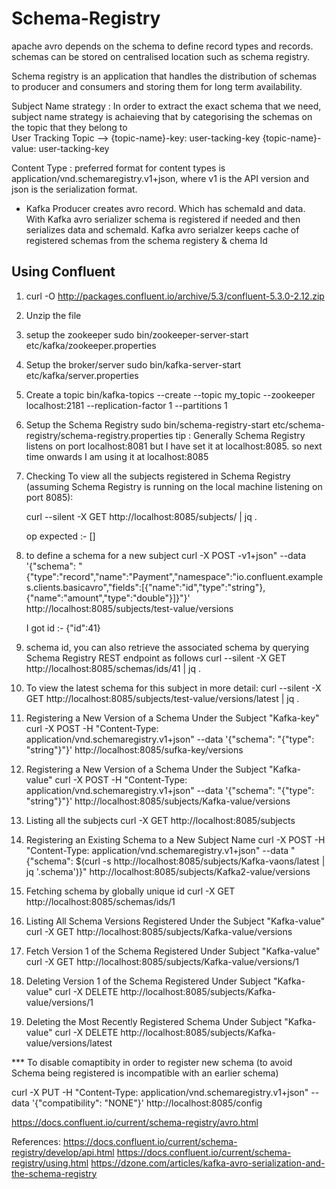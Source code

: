 # Schema-Registry

apache avro depends on the schema to define record types and records.
schemas can be stored on centralised location such as schema registry. 

Schema registry is an application that handles the distribution of schemas to producer and consumers and storing them for long term availability.

Subject Name strategy :
    In order to extract the exact schema that we need, subject name strategy is achaieving that by categorising the schemas       on the topic that they belong to   
    User Tracking Topic --> {topic-name}-key: user-tacking-key 
                            {topic-name}-value: user-tacking-key
                            
                          

Content Type :
preferred format for content types is application/vnd.schemaregistry.v1+json, where v1 is the API version and json is the serialization format.


* Kafka Producer creates avro record. Which has schemaId and data. With Kafka avro serializer schema is registered if needed and then serializes data and schemaId.
Kafka avro serialzer keeps cache of registered schemas from the schema registery & chema Id 

## Using Confluent
1) curl -O http://packages.confluent.io/archive/5.3/confluent-5.3.0-2.12.zip
2) Unzip the file 
3) setup the zookeeper 
    sudo bin/zookeeper-server-start etc/kafka/zookeeper.properties
4) Setup the broker/server
    sudo bin/kafka-server-start etc/kafka/server.properties
5) Create a topic 
    bin/kafka-topics --create --topic my_topic --zookeeper localhost:2181 --replication-factor 1 --partitions 1
6) Setup the Schema Registry
    sudo bin/schema-registry-start etc/schema-registry/schema-registry.properties 
    tip : Generally Schema Registry listens on port localhost:8081 but I have set it at localhost:8085.
          so next time onwards I am using it at localhost:8085
7) Checking 
    To view all the subjects registered in Schema Registry (assuming Schema Registry is running on the local machine            listening on port 8085):
    
    curl --silent -X GET http://localhost:8085/subjects/ | jq .
    
    op expected :- []
    
8) to define a schema for a new subject
    curl -X POST -v1+json" --data '{"schema": "{\"type\":\"record\",\"name\":\"Payment\",\"namespace\":\"io.confluent.examples.clients.basicavro\",\"fields\":[{\"name\":\"id\",\"type\":\"string\"},{\"name\":\"amount\",\"type\":\"double\"}]}"}' http://localhost:8085/subjects/test-value/versions
    
    I got id :- {"id":41}
    
9) schema id, you can also retrieve the associated schema by querying Schema Registry REST endpoint as follows
    curl --silent -X GET http://localhost:8085/schemas/ids/41 | jq .

10) To view the latest schema for this subject in more detail:
    curl --silent -X GET http://localhost:8085/subjects/test-value/versions/latest | jq .
    
11) Registering a New Version of a Schema Under the Subject "Kafka-key"
    curl -X POST -H "Content-Type: application/vnd.schemaregistry.v1+json" --data '{"schema": "{\"type\": \"string\"}"}' http://localhost:8085/sufka-key/versions

12) Registering a New Version of a Schema Under the Subject "Kafka-value"
    curl -X POST -H "Content-Type: application/vnd.schemaregistry.v1+json" --data '{"schema": "{\"type\": \"string\"}"}' http://localhost:8085/subjects/Kafka-value/versions

12) Listing all the subjects
    curl -X GET http://localhost:8085/subjects
    
13) Registering an Existing Schema to a New Subject Name
    curl -X POST -H "Content-Type: application/vnd.schemaregistry.v1+json" --data "{\"schema\": $(curl -s http://localhost:8085/subjects/Kafka-vaons/latest | jq '.schema')}" http://localhost:8085/subjects/Kafka2-value/versions
    
14) Fetching schema by globally unique id 
    curl -X GET http://localhost:8085/schemas/ids/1
    
15) Listing All Schema Versions Registered Under the Subject "Kafka-value"
    curl -X GET http://localhost:8085/subjects/Kafka-value/versions
    
16) Fetch Version 1 of the Schema Registered Under Subject "Kafka-value" 
    curl -X GET http://localhost:8085/subjects/Kafka-value/versions/1
    
17) Deleting Version 1 of the Schema Registered Under Subject "Kafka-value"
    curl -X DELETE http://localhost:8085/subjects/Kafka-value/versions/1
    
18) Deleting the Most Recently Registered Schema Under Subject "Kafka-value"
    curl -X DELETE http://localhost:8085/subjects/Kafka-value/versions/latest



*** To disable comaptibity in order to register new schema (to avoid Schema being registered is incompatible with an earlier schema)

curl -X PUT -H "Content-Type: application/vnd.schemaregistry.v1+json" --data '{"compatibility": "NONE"}' http://localhost:8085/config

https://docs.confluent.io/current/schema-registry/avro.html




References:
https://docs.confluent.io/current/schema-registry/develop/api.html
https://docs.confluent.io/current/schema-registry/using.html
https://dzone.com/articles/kafka-avro-serialization-and-the-schema-registry
